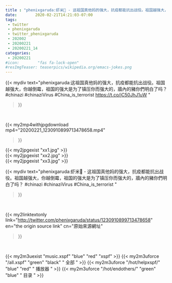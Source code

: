 ```yaml
---
title : "phenixgaruda:虾米🦐 - 这祖国真他妈的强大，抗疫都能抗出战役。祖国越强大，你越倒霉，祖国的强大是为了镇压你而强大的，牆內的豬你們明白了吗？  #chinazi #chinaziVirus #China_is_terrorist "
date:        2020-02-21T14:21:03-07:00
tags:
 - twitter
 - phenixgaruda
 - twitter_phenixgaruda
 - 202002
 - 20200221
 - 20200221_14
categories:
 - 20200221
#icon:        "fas fa-lock-open"
#resImgTeaser: teaserpics/wikipedia.org/emacs-jokes.png
---
```


{{< mydiv text="phenixgaruda:这祖国真他妈的强大，抗疫都能抗出战役。祖国越强大，你越倒霉，祖国的强大是为了镇压你而强大的，牆內的豬你們明白了吗？  #chinazi #chinaziVirus #China_is_terrorist https://t.co/jC50JhJ1uW "
>}}
<br>


{{< my2mp4withjpgdownload mp4="20200221_1230910899713478658.mp4"
>}}

{{< my2jpgexist "xx1.jpg" >}}<br>
{{< my2jpgexist "xx2.jpg" >}}<br>
{{< my2jpgexist "xx3.jpg" >}}<br>



{{< mydiv text="phenixgaruda:虾米🦐 - 这祖国真他妈的强大，抗疫都能抗出战役。祖国越强大，你越倒霉，祖国的强大是为了镇压你而强大的，牆內的豬你們明白了吗？  #chinazi #chinaziVirus #China_is_terrorist "
>}}
<br>

{{< my2linktextonly link="http://twitter.com/phenixgaruda/status/1230910899713478658"
en="the origin source link" cn="原始來源網址"
>}}


<br>

{{< my2m3uexist "music.xspf"        "blue"   "red"    "xspf" >}} {{< my2m3uforce "/all.xspf"         "green"  "black"  " 全部 " >}} {{< my2m3uforce "/hot/helpxspf/"    "blue"   "red"    " 播放器 " >}} {{< my2m3uforce "/hot/endothers/"   "green"  "blue"   " 目录 " >}} 
